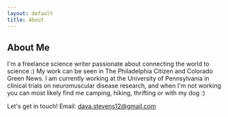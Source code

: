```yaml
---
layout: default
title: About
---
```


## About Me

I'm a freelance science writer passionate about connecting the world to science :) 
My work can be seen in The Philadelphia Citizen and Colorado Green News.
I am currently working at the University of Pennsylvania in clinical trials on neuromuscular disease research, and when I'm not working you can most likely find me camping, hiking, thrifting or with my dog :)


Let's get in touch!
Email: [daya.stevens12@gmail.com](mailto:daya.stevens12@gmail.com)
